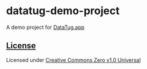 # datatug-demo-project
A demo project for [DataTug.app](https://datatug.app)

## [License](LICENSE)
Licensed under [Creative Commons Zero v1.0 Universal](https://creativecommons.org/publicdomain/zero/1.0/)
